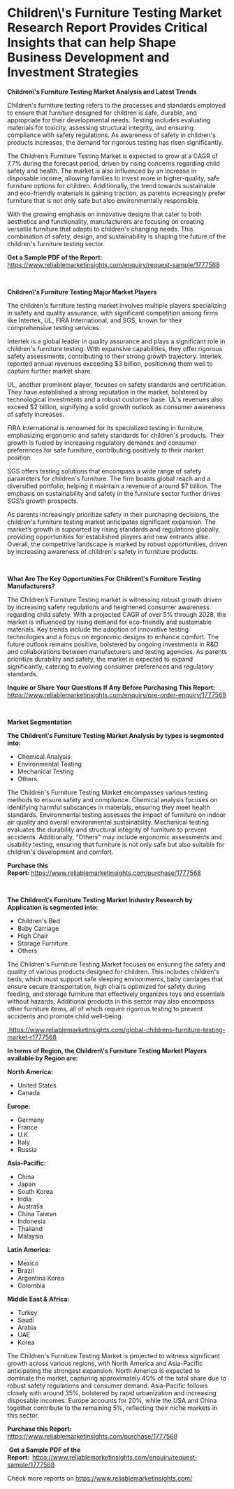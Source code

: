 <p><h1>Children\'s Furniture Testing Market Research Report Provides Critical Insights that can help Shape Business Development and Investment Strategies</h1></p><p><strong>Children\'s Furniture Testing Market Analysis and Latest Trends</strong></p>
<p><p>Children's furniture testing refers to the processes and standards employed to ensure that furniture designed for children is safe, durable, and appropriate for their developmental needs. Testing includes evaluating materials for toxicity, assessing structural integrity, and ensuring compliance with safety regulations. As awareness of safety in children's products increases, the demand for rigorous testing has risen significantly.</p><p>The Children’s Furniture Testing Market is expected to grow at a CAGR of 7.7% during the forecast period, driven by rising concerns regarding child safety and health. The market is also influenced by an increase in disposable income, allowing families to invest more in higher-quality, safe furniture options for children. Additionally, the trend towards sustainable and eco-friendly materials is gaining traction, as parents increasingly prefer furniture that is not only safe but also environmentally responsible.</p><p>With the growing emphasis on innovative designs that cater to both aesthetics and functionality, manufacturers are focusing on creating versatile furniture that adapts to children's changing needs. This combination of safety, design, and sustainability is shaping the future of the children's furniture testing sector.</p></p>
<p><strong>Get a Sample PDF of the Report:&nbsp;</strong> <a href="https://www.reliablemarketinsights.com/enquiry/request-sample/1777568?utm_campaign=3312&utm_medium=2&utm_source=Github&utm_content=ia&utm_term=11032025&utm_id=childrens-furniture-testing">https://www.reliablemarketinsights.com/enquiry/request-sample/1777568</a></p>
<p>&nbsp;</p>
<p><strong>Children\'s Furniture Testing Major Market Players</strong></p>
<p><p>The children's furniture testing market involves multiple players specializing in safety and quality assurance, with significant competition among firms like Intertek, UL, FIRA International, and SGS, known for their comprehensive testing services.</p><p>Intertek is a global leader in quality assurance and plays a significant role in children's furniture testing. With expansive capabilities, they offer rigorous safety assessments, contributing to their strong growth trajectory. Intertek reported annual revenues exceeding $3 billion, positioning them well to capture further market share.</p><p>UL, another prominent player, focuses on safety standards and certification. They have established a strong reputation in the market, bolstered by technological investments and a robust customer base. UL's revenues also exceed $2 billion, signifying a solid growth outlook as consumer awareness of safety increases.</p><p>FIRA International is renowned for its specialized testing in furniture, emphasizing ergonomic and safety standards for children's products. Their growth is fueled by increasing regulatory demands and consumer preferences for safe furniture, contributing positively to their market position.</p><p>SGS offers testing solutions that encompass a wide range of safety parameters for children's furniture. The firm boasts global reach and a diversified portfolio, helping it maintain a revenue of around $7 billion. The emphasis on sustainability and safety in the furniture sector further drives SGS’s growth prospects.</p><p>As parents increasingly prioritize safety in their purchasing decisions, the children's furniture testing market anticipates significant expansion. The market’s growth is supported by rising standards and regulations globally, providing opportunities for established players and new entrants alike. Overall, the competitive landscape is marked by robust opportunities, driven by increasing awareness of children's safety in furniture products.</p></p>
<p>&nbsp;</p>
<p><strong>What Are The Key Opportunities For Children\'s Furniture Testing Manufacturers?</strong></p>
<p><p>The Children’s Furniture Testing market is witnessing robust growth driven by increasing safety regulations and heightened consumer awareness regarding child safety. With a projected CAGR of over 5% through 2028, the market is influenced by rising demand for eco-friendly and sustainable materials. Key trends include the adoption of innovative testing technologies and a focus on ergonomic designs to enhance comfort. The future outlook remains positive, bolstered by ongoing investments in R&D and collaborations between manufacturers and testing agencies. As parents prioritize durability and safety, the market is expected to expand significantly, catering to evolving consumer preferences and regulatory standards.</p></p>
<p><strong>Inquire or Share Your Questions If Any Before Purchasing This Report:</strong> <a href="https://www.reliablemarketinsights.com/enquiry/pre-order-enquiry/1777568?utm_campaign=3312&utm_medium=2&utm_source=Github&utm_content=ia&utm_term=11032025&utm_id=childrens-furniture-testing">https://www.reliablemarketinsights.com/enquiry/pre-order-enquiry/1777568</a></p>
<p>&nbsp;</p>
<p><strong>Market Segmentation</strong></p>
<p><strong>The Children\'s Furniture Testing Market Analysis by types is segmented into:</strong></p>
<p><ul><li>Chemical Analysis</li><li>Environmental Testing</li><li>Mechanical Testing</li><li>Others</li></ul></p>
<p><p>The Children's Furniture Testing Market encompasses various testing methods to ensure safety and compliance. Chemical analysis focuses on identifying harmful substances in materials, ensuring they meet health standards. Environmental testing assesses the impact of furniture on indoor air quality and overall environmental sustainability. Mechanical testing evaluates the durability and structural integrity of furniture to prevent accidents. Additionally, "Others" may include ergonomic assessments and usability testing, ensuring that furniture is not only safe but also suitable for children's development and comfort.</p></p>
<p><strong>Purchase this Report:&nbsp;</strong><a href="https://www.reliablemarketinsights.com/purchase/1777568?utm_campaign=3312&utm_medium=2&utm_source=Github&utm_content=ia&utm_term=11032025&utm_id=childrens-furniture-testing">https://www.reliablemarketinsights.com/purchase/1777568</a></p>
<p>&nbsp;</p>
<p><strong>The Children\'s Furniture Testing Market Industry Research by Application is segmented into:</strong></p>
<p><ul><li>Children's Bed</li><li>Baby Carriage</li><li>High Chair</li><li>Storage Furniture</li><li>Others</li></ul></p>
<p><p>The Children's Furniture Testing Market focuses on ensuring the safety and quality of various products designed for children. This includes children's beds, which must support safe sleeping environments, baby carriages that ensure secure transportation, high chairs optimized for safety during feeding, and storage furniture that effectively organizes toys and essentials without hazards. Additional products in this sector may also encompass other furniture items, all of which require rigorous testing to prevent accidents and promote child well-being.</p></p>
<p><a href="https://www.reliablemarketinsights.com/global-childrens-furniture-testing-market-r1777568?utm_campaign=3312&utm_medium=2&utm_source=Github&utm_content=ia&utm_term=11032025&utm_id=childrens-furniture-testing">&nbsp;https://www.reliablemarketinsights.com/global-childrens-furniture-testing-market-r1777568</a></p>
<p><strong>In terms of Region, the Children\'s Furniture Testing Market Players available by Region are:</strong></p>
<p>
    <p> <strong> North America: </strong>
        <ul>
            <li>United States</li>
            <li>Canada</li>
        </ul>
        </p> 
    <p> <strong> Europe: </strong>
        <ul>
            <li>Germany</li>
            <li>France</li>
            <li>U.K.</li>
            <li>Italy</li>
            <li>Russia</li>
        </ul>
        </p> 
    <p> <strong> Asia-Pacific: </strong>
        <ul>
            <li>China</li>
            <li>Japan</li>
            <li>South Korea</li>
            <li>India</li>
            <li>Australia</li>
            <li>China Taiwan</li>
            <li>Indonesia</li>
            <li>Thailand</li>
            <li>Malaysia</li>
        </ul>
        </p> 
    <p> <strong> Latin America: </strong>
        <ul>
            <li>Mexico</li>
            <li>Brazil</li>
            <li>Argentina Korea</li>
            <li>Colombia</li>
        </ul>
        </p> 
    <p> <strong> Middle East & Africa: </strong>
        <ul>
            <li>Turkey</li>
            <li>Saudi</li>
            <li>Arabia</li>
            <li>UAE</li>
            <li>Korea</li>
        </ul>
    </p>
    </p>
<p><p>The Children's Furniture Testing Market is projected to witness significant growth across various regions, with North America and Asia-Pacific anticipating the strongest expansion. North America is expected to dominate the market, capturing approximately 40% of the total share due to robust safety regulations and consumer demand. Asia-Pacific follows closely with around 35%, bolstered by rapid urbanization and increasing disposable incomes. Europe accounts for 20%, while the USA and China together contribute to the remaining 5%, reflecting their niche markets in this sector.</p></p>
<p><strong>Purchase this Report: </strong><a href="https://www.reliablemarketinsights.com/purchase/1777568?utm_campaign=3312&utm_medium=2&utm_source=Github&utm_content=ia&utm_term=11032025&utm_id=childrens-furniture-testing">https://www.reliablemarketinsights.com/purchase/1777568</a></p>
<p>&nbsp;<strong>Get a Sample PDF of the Report:&nbsp;&nbsp;</strong><a href="https://www.reliablemarketinsights.com/enquiry/request-sample/1777568?utm_campaign=3312&utm_medium=2&utm_source=Github&utm_content=ia&utm_term=11032025&utm_id=childrens-furniture-testing">https://www.reliablemarketinsights.com/enquiry/request-sample/1777568</a></p>
<p><strong></strong></p>
<p>Check more reports on <a href="https://www.reliablemarketinsights.com/?utm_campaign=3312&utm_medium=2&utm_source=Github&utm_content=ia&utm_term=11032025&utm_id=childrens-furniture-testing">https://www.reliablemarketinsights.com/</a></p>